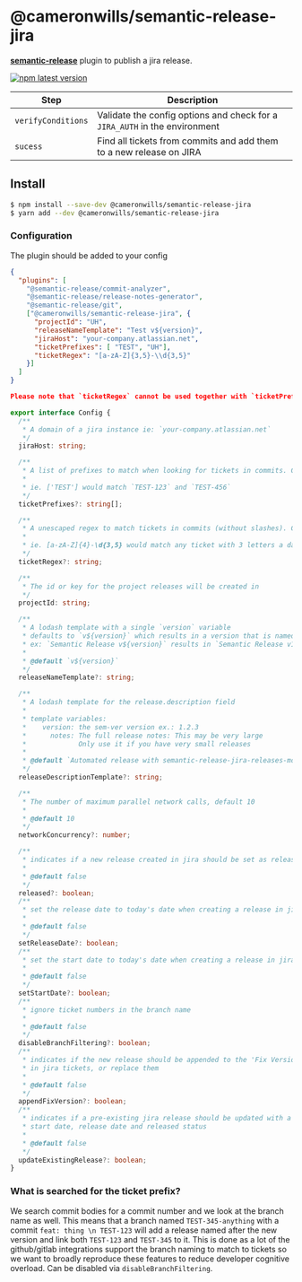 # @cameronwills/semantic-release-jira

[**semantic-release**](https://github.com/semantic-release/semantic-release) plugin to publish a jira release.

[![npm latest version](https://img.shields.io/npm/v/@cameronwills/semantic-release-jira/latest.svg)](https://www.npmjs.com/package/@cameronwills/semantic-release-jira)


| Step               | Description                                                                                                                                   |
|--------------------|----------------------------------------------------------------------------|
| `verifyConditions` | Validate the config options and check for a `JIRA_AUTH` in the environment |
| `sucess`           | Find all tickets from commits and add them to a new release on JIRA        |

## Install

```bash
$ npm install --save-dev @cameronwills/semantic-release-jira
$ yarn add --dev @cameronwills/semantic-release-jira
```

### Configuration
The plugin should be added to your config
```json
{
  "plugins": [
    "@semantic-release/commit-analyzer",
    "@semantic-release/release-notes-generator",
    "@semantic-release/git",
    ["@cameronwills/semantic-release-jira", {
      "projectId": "UH",
      "releaseNameTemplate": "Test v${version}",
      "jiraHost": "your-company.atlassian.net",
      "ticketPrefixes": [ "TEST", "UH"],
      "ticketRegex": "[a-zA-Z]{3,5}-\\d{3,5}"
    }]
  ]
}

Please note that `ticketRegex` cannot be used together with `ticketPrefixes`.
```
```typescript
export interface Config {
  /**
   * A domain of a jira instance ie: `your-company.atlassian.net`
   */
  jiraHost: string;

  /**
   * A list of prefixes to match when looking for tickets in commits. Cannot be used together with ticketRegex.
   *
   * ie. ['TEST'] would match `TEST-123` and `TEST-456`
   */
  ticketPrefixes?: string[];

  /**
   * A unescaped regex to match tickets in commits (without slashes). Cannot be used together with ticketPrefixes.
   *
   * ie. [a-zA-Z]{4}-\d{3,5} would match any ticket with 3 letters a dash and 3 to 5 numbers, such as `TEST-456`, `TEST-5643` and `TEST-56432`
   */
  ticketRegex?: string;

  /**
   * The id or key for the project releases will be created in
   */
  projectId: string;

  /**
   * A lodash template with a single `version` variable
   * defaults to `v${version}` which results in a version that is named like `v1.0.0`
   * ex: `Semantic Release v${version}` results in `Semantic Release v1.0.0`
   *
   * @default `v${version}`
   */
  releaseNameTemplate?: string;

  /**
   * A lodash template for the release.description field
   *
   * template variables:
   *    version: the sem-ver version ex.: 1.2.3
   *      notes: The full release notes: This may be very large
   *             Only use it if you have very small releases
   *
   * @default `Automated release with semantic-release-jira-releases-modern`
   */
  releaseDescriptionTemplate?: string;

  /**
   * The number of maximum parallel network calls, default 10
   * 
   * @default 10
   */
  networkConcurrency?: number;

  /**
   * indicates if a new release created in jira should be set as released
   * 
   * @default false
   */
  released?: boolean;
  /**
   * set the release date to today's date when creating a release in jira
   * 
   * @default false
   */
  setReleaseDate?: boolean;
  /**
   * set the start date to today's date when creating a release in jira
   * 
   * @default false
   */
  setStartDate?: boolean;
  /**
   * ignore ticket numbers in the branch name
   * 
   * @default false
   */
  disableBranchFiltering?: boolean;
  /**
   * indicates if the new release should be appended to the 'Fix Versions'
   * in jira tickets, or replace them
   * 
   * @default false
   */
  appendFixVersion?: boolean;
  /**
   * indicates if a pre-existing jira release should be updated with a 
   * start date, release date and released status
   * 
   * @default false
   */
  updateExistingRelease?: boolean;
}
```

### What is searched for the ticket prefix?

We search commit bodies for a commit number and we look at the branch name as well. This means that a branch named `TEST-345-anything` with a commit `feat: thing \n TEST-123` will add a release named after the new version and link both `TEST-123` and `TEST-345` to it. This is done as a lot of the github/gitlab integrations support the branch naming to match to tickets so we want to broadly reproduce these features to reduce developer cognitive overload. Can be disabled via `disableBranchFiltering`.
